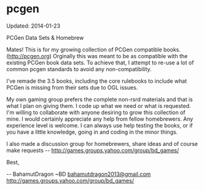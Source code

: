 pcgen
=====
Updated: 2014-01-23

PCGen Data Sets & Homebrew

Mates! This is for my growing collection of PCGen compatible books. (http://pcgen.org)
Orginally this was meant to be as compatible with the existing PCGen book data sets. To achieve that, I attempt to re-use a lot of common pcgen standards to avoid any non-compatibility.

I've remade the 3.5 books, including the core rulebooks to include what PCGen is missing from their sets due to OGL issues.

My own gaming group prefers the complete non-rsrd materials and that is what I plan on giving them. I code up what we need or what is requested.
I'm willing to collaborate with anyone desiring to grow this collection of mine. I would certainly appreciate any help from fellow homebrewers. Any experience level is welcome. I can always use help testing the books, or if you have a little knowledge, going in and coding in the minor things.

I also made a discussion group for homebrewers, share ideas and of course make requests -- http://games.groups.yahoo.com/group/bd_games/

Best,

--
BahamutDragon
~BD
bahamutdragon2013@gmail.com
http://games.groups.yahoo.com/group/bd_games/
